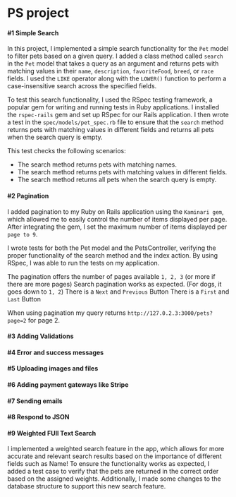 # PS project



#### #1 Simple Search

In this project, I implemented a simple search functionality for the `Pet` model to filter pets based on a given query. I added a class method called `search` in the `Pet` model that takes a query as an argument and returns pets with matching values in their `name`, `description`, `favoriteFood`, `breed`, or `race` fields. I used the `LIKE` operator along with the `LOWER()` function to perform a case-insensitive search across the specified fields.

To test this search functionality, I used the RSpec testing framework, a popular gem for writing and running tests in Ruby applications. I installed the `rspec-rails` gem and set up RSpec for our Rails application. I then wrote a test in the `spec/models/pet_spec.rb` file to ensure that the `search` method returns pets with matching values in different fields and returns all pets when the search query is empty.

This test checks the following scenarios:

- The search method returns pets with matching names.
- The search method returns pets with matching values in different fields.
- The search method returns all pets when the search query is empty.

#### #2 Pagination

I added pagination to my Ruby on Rails application using the `Kaminari gem`, which allowed me to easily control the number of items displayed per page. After integrating the gem, I set the maximum number of items displayed per `page to 9`.

I wrote tests for both the Pet model and the PetsController, verifying the proper functionality of the search method and the index action. By using RSpec, I was able to run the tests on my application.

The pagination offers the number of pages available `1, 2, 3` (or more if there are more pages)
Search pagination works as expected. (For dogs, it goes down to `1, 2`)
There is a `Next` and `Previous` Button
There is a `First` and `Last` Button

When using pagination my query returns `http://127.0.2.3:3000/pets?page=2` for page 2.


#### #3 Adding Validations


#### #4 Error and success messages
#### #5 Uploading images and files
#### #6 Adding payment gateways like Stripe
#### #7 Sending emails
#### #8 Respond to JSON

#### #9 Weighted FUll Text Search

I  implemented a weighted search feature in the app, which allows for more accurate and relevant search results based on the importance of different fields such as Name! To ensure the functionality works as expected, I added a test case to verify that the pets are returned in the correct order based on the assigned weights. Additionally, I made some changes to the database structure to support this new search feature.
